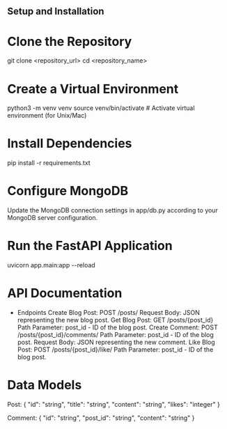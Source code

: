 ## Setup and Installation ##

# Clone the Repository

git clone <repository_url>
cd <repository_name>

# Create a Virtual Environment

python3 -m venv venv
source venv/bin/activate   # Activate virtual environment (for Unix/Mac)

# Install Dependencies

pip install -r requirements.txt

# Configure MongoDB
Update the MongoDB connection settings in app/db.py according to your MongoDB server configuration.

# Run the FastAPI Application

uvicorn app.main:app --reload

# API Documentation
* Endpoints
Create Blog Post: POST /posts/
Request Body: JSON representing the new blog post.
Get Blog Post: GET /posts/{post_id}
Path Parameter: post_id - ID of the blog post.
Create Comment: POST /posts/{post_id}/comments/
Path Parameter: post_id - ID of the blog post.
Request Body: JSON representing the new comment.
Like Blog Post: POST /posts/{post_id}/like/
Path Parameter: post_id - ID of the blog post.

# Data Models
Post:
{
  "id": "string",
  "title": "string",
  "content": "string",
  "likes": "integer"
}

Comment:
{
  "id": "string",
  "post_id": "string",
  "content": "string"
}
